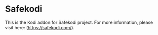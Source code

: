 # Safekodi

This is the Kodi addon for Safekodi project. For more information, please visit here: (https://safekodi.com/).
